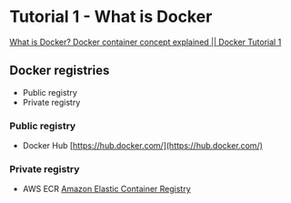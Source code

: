 # Tutorial 1 - What is Docker

[What is Docker? Docker container concept explained || Docker Tutorial 1](https://www.youtube.com/watch?v=jPdIRX6q4jA)

## Docker registries

* Public registry
* Private registry

### Public registry

* Docker Hub [https://hub.docker.com/](https://hub.docker.com/)

### Private registry

* AWS ECR [Amazon Elastic Container Registry](https://us-west-2.console.aws.amazon.com/ecr/home?region=us-west-2#)
